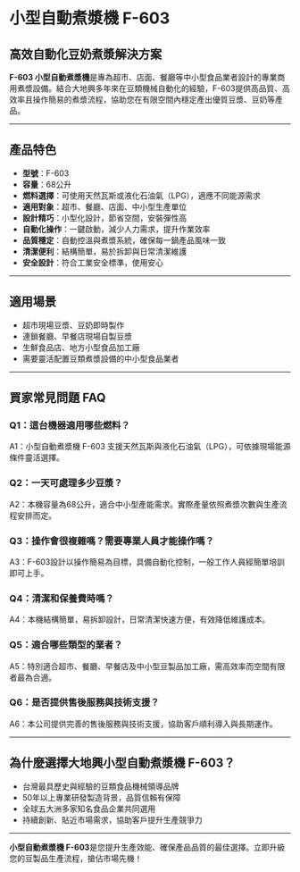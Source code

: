 # 小型自動煮漿機 F-603

## 高效自動化豆奶煮漿解決方案

**F-603 小型自動煮漿機**是專為超市、店面、餐廳等中小型食品業者設計的專業商用煮漿設備。結合大地興多年來在豆類機械自動化的經驗，F-603提供高品質、高效率且操作簡易的煮漿流程，協助您在有限空間內穩定產出優質豆漿、豆奶等產品。

---

## 產品特色

- **型號**：F-603
- **容量**：68公升
- **燃料選擇**：可使用天然瓦斯或液化石油氣（LPG），適應不同能源需求
- **適用對象**：超市、餐廳、店面、中小型生產單位
- **設計精巧**：小型化設計，節省空間，安裝彈性高
- **自動化操作**：一鍵啟動，減少人力需求，提升作業效率
- **品質穩定**：自動控溫與煮漿系統，確保每一鍋產品風味一致
- **清潔便利**：結構簡單，易於拆卸與日常清潔維護
- **安全設計**：符合工業安全標準，使用安心

---

## 適用場景

- 超市現場豆漿、豆奶即時製作
- 連鎖餐廳、早餐店現場自製豆漿
- 生鮮食品店、地方小型食品加工廠
- 需要靈活配置豆類煮漿設備的中小型食品業者

---

## 買家常見問題 FAQ

### Q1：這台機器適用哪些燃料？
A1：小型自動煮漿機 F-603 支援天然瓦斯與液化石油氣（LPG），可依據現場能源條件靈活選擇。

### Q2：一天可處理多少豆漿？
A2：本機容量為68公升，適合中小型產能需求。實際產量依照煮漿次數與生產流程安排而定。

### Q3：操作會很複雜嗎？需要專業人員才能操作嗎？
A3：F-603設計以操作簡易為目標，具備自動化控制，一般工作人員經簡單培訓即可上手。

### Q4：清潔和保養費時嗎？
A4：本機結構簡單，易拆卸設計，日常清潔快速方便，有效降低維護成本。

### Q5：適合哪些類型的業者？
A5：特別適合超市、餐廳、早餐店及中小型豆製品加工廠，需高效率而空間有限者最為合適。

### Q6：是否提供售後服務與技術支援？
A6：本公司提供完善的售後服務與技術支援，協助客戶順利導入與長期運作。

---

## 為什麼選擇大地興小型自動煮漿機 F-603？

- 台灣最具歷史與經驗的豆類食品機械領導品牌
- 50年以上專業研發製造背景，品質信賴有保障
- 全球五大洲多家知名食品企業共同選用
- 持續創新、貼近市場需求，協助客戶提升生產競爭力

---

**小型自動煮漿機 F-603**是您提升生產效能、確保產品品質的最佳選擇。立即升級您的豆製品生產流程，搶佔市場先機！